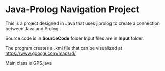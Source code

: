 # Java-Prolog Navigation Project

This is a project designed in Java that uses jiprolog to create a connection between Java and Prolog.

Source code is in **SourceCode** folder
Input files are in **Input** folder.

The program creates a .kml file that can be visualized at https://www.google.com/maps/d/

Main class is GPS.java
